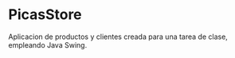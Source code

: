 # PicasStore
Aplicacion de productos y clientes creada para una tarea de clase, empleando Java Swing.
